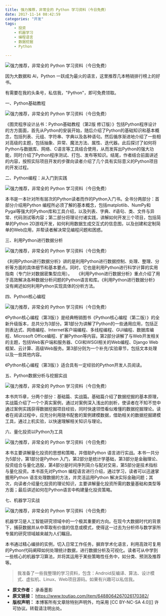 ```yaml
---
title: 强力推荐，非常全的 Python 学习资料（今日免费）
date: 2017-11-14 08:42:59
categories: "开发"
tags:
	- 投资
	- 机器学习
	- 编程语言
	- 数据挖掘
	- Python

---
```


![强力推荐，非常全的 Python 学习资料（今日免费）][Python]

因为大数据和 AI，Python 一跃成为最火的语言，这里推荐几本畅销排行榜上的好书。

有需要在我的头条号，私信我，"Python"，即可免费领取。

一、Python基础教程

![强力推荐，非常全的 Python 学习资料（今日免费）][Python 1]

《图灵程序设计丛书：Python基础教程（第2版 修订版）》包括Python程序设计的方方面面，首先从Python的安装开始，随后介绍了Python的基础知识和基本概念，包括列表、元组、字符串、字典以及各种语句。然后循序渐进地介绍了一些相对高级的主题，包括抽象、异常、魔法方法、属性、迭代器。此后探讨了如何将Python与数据库、网络、C语言等工具结合使用，从而发挥出Python的强大功能，同时介绍了Python程序测试、打包、发布等知识。结尾，作者结合前面讲述的内容，按照实际项目开发的步骤向读者介绍了几个具有实际意义的Python项目的开发过程。

二、Python编程：从入门到实践

![强力推荐，非常全的 Python 学习资料（今日免费）][Python 2]

本书是一本针对所有层次的Python读者而作的Python入门书。全书分两部分：首部分介绍用Python 编程所必须了解的基本概念，包括matplotlib、NumPy和Pygal等强大的Python库和工具介绍，以及列表、字典、if语句、类、文件与异常、代码测试等内容；第二部分将理论付诸实践，讲解如何开发三个项目，包括简单的Python 2D游戏开发，如何利用数据生成交互式的信息图，以及创建和定制简单的Web应用，并帮读者解决常见编程问题和困惑。

三、利用Python进行数据分析

![强力推荐，非常全的 Python 学习资料（今日免费）][Python 3]

《利用Python进行数据分析》讲的是利用Python进行数据控制、处理、整理、分析等方面的具体细节和基本要点。同时，它也是利用Python进行科学计算的实用指南（专门针对数据密集型应用）。　　《利用Python进行数据分析》重点介绍了用于高效解决各种数据分析问题的Python语言和库。《利用Python进行数据分析》没有阐述如何利用Python实现具体的分析方法。

四、Python核心编程

![强力推荐，非常全的 Python 学习资料（今日免费）][Python 4]

《Python核心编程（第3版）》是经典畅销图书《Python核心编程（第二版）》的全新升级版本，总共分为3部分。第1部分为讲解了Python的一些通用应用，包括正则表达式、网络编程、Internet客户端编程、多线程编程、GUI编程、数据库编程、Microsoft Office编程、扩展Python等内容。第2部分讲解了与Web开发相关的主题，包括Web客户端和服务器、CGI和WSGI相关的Web编程、Django Web框架、云计算、高级Web服务。第3部分则为一个补充/实验章节，包括文本处理以及一些其他内容。　　

《Python核心编程（第3版）》适合具有一定经验的Python开发人员阅读。

五、Python数据分析与挖掘实战

![强力推荐，非常全的 Python 学习资料（今日免费）][Python 5]

本书共15章，分两个部分：基础篇、实战篇。基础篇介绍了数据挖掘的基本原理，实战篇介绍了一个个真实案例，通过对案例深入浅出的剖析，使读者在不知不觉中通过案例实践获得数据挖掘项目经验，同时快速领悟看似难懂的数据挖掘理论。读者在阅读过程中，应充分利用随书配套的案例建模数据，借助相关的数据挖掘建模工具，通过上机实验，以快速理解相关知识与理论。

六、量化投资以Python为工具

![强力推荐，非常全的 Python 学习资料（今日免费）][Python 6]

本书主要讲解量化投资的思想和策略，并借助Python 语言进行实战。本书一共分为5部分，第1部分是Python 入门，第2部分是统计学基础，第3部分是金融理论、投资组合与量化选股，第4部分是时间序列简介与配对交易，第5部分是技术指标与量化投资。本书首先对Python 编程语言进行介绍，通过学习，读者可以迅速掌握用Python 语言处理数据的方法，并灵活运用Python 解决实际金融问题；其次，向读者介绍量化投资的理论知识，主要讲解量化投资所需的数量基础和类型等方面；最后讲述如何在Python语言中构建量化投资策略。

七、机器学习实战

![强力推荐，非常全的 Python 学习资料（今日免费）][Python 7]

机器学习是人工智能研究领域中的一个极其重要的方向。在现今大数据时代的背景下，捕获数据并从中萃取有价值的信息或模式，使得这一过去为分析师与数学家所专属的研究领域越来越为人们瞩目。

本书通过精心编排的实例，切入日常工作任务，摒弃学术化语言，利用高效可复用的Python代码阐释如何处理统计数据，进行数据分析及可视化。读者可从中学到一些核心的机器学习算法，并将其运用于某些策略性任务中，如分类、预测及推荐等。

> 我准备了一些我整理的学习资料，包含：Android反编译、算法、设计模式、虚拟机、Linux、Web项目源码。如果有兴趣可以私信我。


[Python]: /pro/os/crawler/ZJVI-Z3YY-BQ2Q.jpg
[Python 1]: /pro/os/crawler/2EVQ-BMUV-ZMZV.jpg
[Python 2]: /pro/os/crawler/RURQ-JAJI-YFIB.jpg
[Python 3]: /pro/os/crawler/YVYQ-7JNM-MIYM.jpg
[Python 4]: /pro/os/crawler/ARY3-22NU-E6Z3.jpg
[Python 5]: /pro/os/crawler/VZBN-6RFJ-YA3M.jpg
[Python 6]: /pro/os/crawler/IUMN-JMQE-MM2Y.jpg
[Python 7]: /pro/os/crawler/7BMJ-EMMB-RBQ2.jpg
 *  **原文作者：** 承香墨影
 *  **原文链接：** https://www.toutiao.com/item/6488064267026170382/
 *  **版权声明：** 本博客所有文章除特别声明外，均采用 [CC BY-NC-SA 4.0][] 许可协议。转载请注明出处。